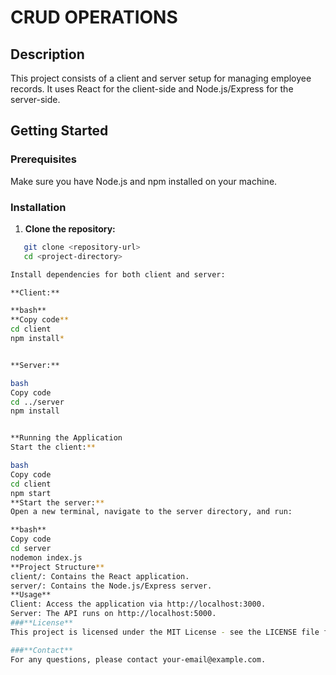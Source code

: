 # CRUD OPERATIONS

## Description
This project consists of a client and server setup for managing employee records. It uses React for the client-side and Node.js/Express for the server-side.

## Getting Started

### Prerequisites
Make sure you have Node.js and npm installed on your machine.

### Installation

1. **Clone the repository:**

```bash
   git clone <repository-url>
   cd <project-directory>

Install dependencies for both client and server:

**Client:**

**bash**
**Copy code**
cd client
npm install*


**Server:**

bash
Copy code
cd ../server
npm install


**Running the Application
Start the client:**

bash
Copy code
cd client
npm start
**Start the server:**
Open a new terminal, navigate to the server directory, and run:

**bash**
Copy code
cd server
nodemon index.js
**Project Structure**
client/: Contains the React application.
server/: Contains the Node.js/Express server.
**Usage**
Client: Access the application via http://localhost:3000.
Server: The API runs on http://localhost:5000.
###**License**
This project is licensed under the MIT License - see the LICENSE file for details.

###**Contact**
For any questions, please contact your-email@example.com.

